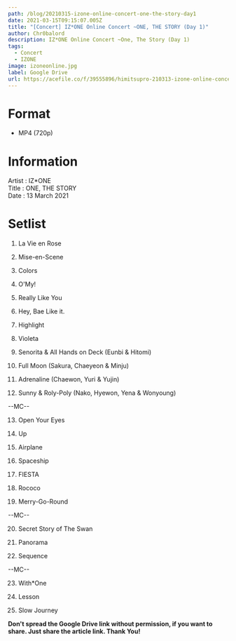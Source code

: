 ```yaml
---
path: /blog/20210315-izone-online-concert-one-the-story-day1
date: 2021-03-15T09:15:07.005Z
title: "[Concert] IZ*ONE Online Concert ~ONE, THE STORY (Day 1)"
author: Chr0balord
description: IZ*ONE Online Concert ~One, The Story (Day 1)
tags:
  - Concert
  - IZONE
image: izoneonline.jpg
label: Google Drive
url: https://acefile.co/f/39555896/himitsupro-210313-izone-online-concert-one-the-story-day-1-720p-mp4
---
```

# Format

* MP4 (720p)

# Information

Artist : IZ*ONE <br>
Title : ONE, THE STORY <br>
Date : 13 March 2021 <br>

# Setlist

01. La Vie en Rose

02. Mise-en-Scene

03. Colors

04. O'My!

05. Really Like You

06. Hey, Bae Like it.

07. Highlight

08. Violeta

09. Senorita & All Hands on Deck (Eunbi & Hitomi)

10. Full Moon (Sakura, Chaeyeon & Minju)

11. Adrenaline (Chaewon, Yuri & Yujin)

12. Sunny & Roly-Poly (Nako, Hyewon, Yena & Wonyoung)

\--MC--

13. Open Your Eyes

14. Up

15. Airplane

16. Spaceship

17. FIESTA

18. Rococo

19. Merry-Go-Round

\--MC--

20. Secret Story of The Swan

21. Panorama

22. Sequence

\--MC--

23. With*One

24. Lesson

25. Slow Journey

**Don't spread the Google Drive link without permission, if you want to share. Just share the article link. Thank You!**